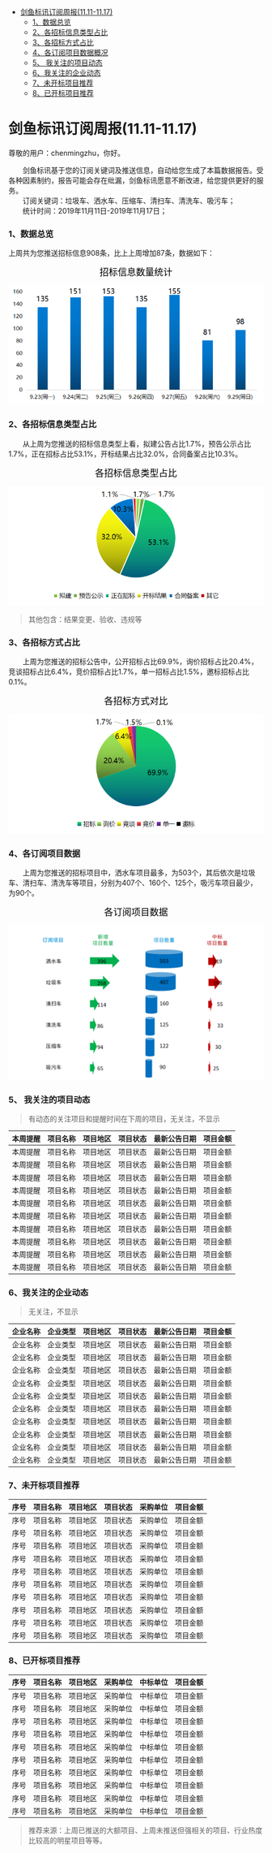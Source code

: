 - [ 剑鱼标讯订阅周报(11.11-11.17)](#head1)
	- [ 1、数据总览](#head2)
	- [ 2、各招标信息类型占比](#head3)
	- [ 3、各招标方式占比](#head4)
	- [ 4、各订阅项目数据概况](#head5)
	- [5、 我关注的项目动态](#head6)
	- [ 6、我关注的企业动态](#head7)
	- [ 7、未开标项目推荐](#head8)
	- [ 8、已开标项目推荐](#head9)

# <span id="head1"> 剑鱼标讯订阅周报(11.11-11.17)</span>

尊敬的用户：chenmingzhu，你好。

&emsp;&emsp;剑鱼标讯基于您的订阅关键词及推送信息，自动给您生成了本篇数据报告。受各种因素制约，报告可能会存在纰漏，剑鱼标讯愿意不断改进，给您提供更好的服务。  
&emsp;&emsp;订阅关键词：垃圾车、洒水车、压缩车、清扫车、清洗车、吸污车；  
&emsp;&emsp;统计时间：2019年11月11日-2019年11月17日；

### <span id="head2"> 1、数据总览</span>

上周共为您推送招标信息908条，比上上周增加87条，数据如下：

<p align="center"><font face="微软雅黑" color="black" size="4">招标信息数量统计</font></p>

![1](https://github.com/446020169/open/raw/master/%E8%AE%A2%E9%98%85%E6%8A%A5%E5%91%8A2/Image/1.jpg)

### <span id="head3"> 2、各招标信息类型占比</span>

&emsp;&emsp;从上周为您推送的招标信息类型上看，拟建公告占比1.7%，预告公示占比1.7%，正在招标占比53.1%，开标结果占比32.0%，合同备案占比10.3%。  

<p align="center"><font face="微软雅黑" color="black" size="4">各招标信息类型占比</font></p>

![2](https://github.com/446020169/open/raw/master/%E8%AE%A2%E9%98%85%E6%8A%A5%E5%91%8A2/Image/2.1.jpg)

>其他包含：结果变更、验收、违规等

### <span id="head4"> 3、各招标方式占比</span>

&emsp;&emsp;上周为您推送的招标公告中，公开招标占比69.9%，询价招标占比20.4%，竞谈招标占比6.4%，竞价招标占比1.7%，单一招标占比1.5%，邀标招标占比0.1%。

<p align="center"><font face="微软雅黑" color="black" size="4">各招标方式对比</font></p>

![4](https://github.com/446020169/open/raw/master/%E8%AE%A2%E9%98%85%E6%8A%A5%E5%91%8A2/Image/4.jpg)

### <span id="head5"> 4、各订阅项目数据</span>

&emsp;&emsp;上周为您推送的招标项目中，洒水车项目最多，为503个，其后依次是垃圾车、清扫车、清洗车等项目，分别为407个、160个、125个，吸污车项目最少，为90个。

<p align="center"><font face="微软雅黑" color="black" size="4">各订阅项目数据</font></p>

![3](https://github.com/446020169/open/raw/master/%E8%AE%A2%E9%98%85%E6%8A%A5%E5%91%8A2/Image/3.3.jpg)

### <span id="head6">5、 我关注的项目动态</span>

>有动态的关注项目和提醒时间在下周的项目，无关注，不显示

|本周提醒|项目名称|项目地区|项目状态|最新公告日期|项目金额|
|:-:|:--|:-:|:-:|:-:|:-:|
|本周提醒|项目名称|项目地区|项目状态|最新公告日期|项目金额|
|本周提醒|项目名称|项目地区|项目状态|最新公告日期|项目金额|
|本周提醒|项目名称|项目地区|项目状态|最新公告日期|项目金额|
|本周提醒|项目名称|项目地区|项目状态|最新公告日期|项目金额|
|本周提醒|项目名称|项目地区|项目状态|最新公告日期|项目金额|
|本周提醒|项目名称|项目地区|项目状态|最新公告日期|项目金额|
|本周提醒|项目名称|项目地区|项目状态|最新公告日期|项目金额|
|本周提醒|项目名称|项目地区|项目状态|最新公告日期|项目金额|
|本周提醒|项目名称|项目地区|项目状态|最新公告日期|项目金额|
|本周提醒|项目名称|项目地区|项目状态|最新公告日期|项目金额|

### <span id="head7"> 6、我关注的企业动态</span>

>无关注，不显示

|企业名称|企业类型|项目地区|项目状态|最新公告日期|项目金额|
|:-|:-:|:-:|:-:|:-:|:-:|
|企业名称|企业类型|项目地区|项目状态|最新公告日期|项目金额|
|企业名称|企业类型|项目地区|项目状态|最新公告日期|项目金额|
|企业名称|企业类型|项目地区|项目状态|最新公告日期|项目金额|
|企业名称|企业类型|项目地区|项目状态|最新公告日期|项目金额|
|企业名称|企业类型|项目地区|项目状态|最新公告日期|项目金额|
|企业名称|企业类型|项目地区|项目状态|最新公告日期|项目金额|
|企业名称|企业类型|项目地区|项目状态|最新公告日期|项目金额|
|企业名称|企业类型|项目地区|项目状态|最新公告日期|项目金额|
|企业名称|企业类型|项目地区|项目状态|最新公告日期|项目金额|
|企业名称|企业类型|项目地区|项目状态|最新公告日期|项目金额|

### <span id="head8"> 7、未开标项目推荐</span>

|序号|项目名称|项目地区|项目状态|采购单位|项目金额|
|:-|:-:|:-:|:-:|:-:|:-:|
|序号|项目名称|项目地区|项目状态|采购单位|项目金额|
|序号|项目名称|项目地区|项目状态|采购单位|项目金额|
|序号|项目名称|项目地区|项目状态|采购单位|项目金额|
|序号|项目名称|项目地区|项目状态|采购单位|项目金额|
|序号|项目名称|项目地区|项目状态|采购单位|项目金额|
|序号|项目名称|项目地区|项目状态|采购单位|项目金额|
|序号|项目名称|项目地区|项目状态|采购单位|项目金额|
|序号|项目名称|项目地区|项目状态|采购单位|项目金额|
|序号|项目名称|项目地区|项目状态|采购单位|项目金额|
|序号|项目名称|项目地区|项目状态|采购单位|项目金额|

### <span id="head9"> 8、已开标项目推荐</span>

|序号|项目名称|项目地区|采购单位|中标单位|项目金额|
|:-|:-:|:-:|:-:|:-:|:-:|
|序号|项目名称|项目地区|采购单位|中标单位|项目金额|
|序号|项目名称|项目地区|采购单位|中标单位|项目金额|
|序号|项目名称|项目地区|采购单位|中标单位|项目金额|
|序号|项目名称|项目地区|采购单位|中标单位|项目金额|
|序号|项目名称|项目地区|采购单位|中标单位|项目金额|
|序号|项目名称|项目地区|采购单位|中标单位|项目金额|
|序号|项目名称|项目地区|采购单位|中标单位|项目金额|
|序号|项目名称|项目地区|采购单位|中标单位|项目金额|
|序号|项目名称|项目地区|采购单位|中标单位|项目金额|
|序号|项目名称|项目地区|采购单位|中标单位|项目金额|

>推荐来源：上周已推送的大额项目、上周未推送但强相关的项目、行业热度比较高的明星项目等等。
